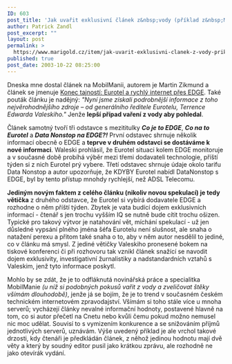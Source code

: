```yaml
---
ID: 603
post_title: 'Jak uvařit exklusivní článek z&nbsp;vody (příklad z&nbsp;MobilManie)'
author: Patrick Zandl
post_excerpt: ""
layout: post
permalink: >
  https://www.marigold.cz/item/jak-uvarit-exklusivni-clanek-z-vody-priklad-z-mobilmanie
published: true
post_date: 2003-10-22 08:25:00
---
```

<P>Dneska mne dostal článek na MobilManii, autorem je Martin Zikmund a článek se jmenuje <A href="http://www.mobilmania.cz/Operatori/Ar.asp?ARI=105526&amp;CAI=2114" target=_blank>Konec tajností: Eurotel a rychlý internet přes EDGE</A>. Také pouták článku je nadějný: <EM>"Nyní jsme získali podrobnější informace z toho nejvěrohodnějšího zdroje &#8211; od generálního ředitele Eurotelu, Terrence Edwarda Valeskiho."</EM> Jenže <STRONG>lepší případ vaření z vody aby pohledal</STRONG>. </P>
<P>Článek samotný tvoří tři odstavce s mezititulky <EM><STRONG>Co je to EDGE</STRONG></EM>, <STRONG><EM>Co na to Eurotel</EM></STRONG> a <EM><STRONG>Data Nonstop na EDGE?!</STRONG></EM> První odstavec shrnuje několik informací obecně o EDGE a <STRONG>teprve v druhém odstavci se dostáváme k nové informaci</STRONG>. Waleski prohlásil, že Eurotel situaci kolem EDGE monitoruje a v současné době probíhá výběr mezi třemi dodavateli technologie, příští týden si z nich Eurotel prý vybere. Třetí odstavec shrnuje údaje okolo tarifu Data Nonstop a autor upozorňuje, že KDYBY Eurotel nabídl DataNonstop s EDGE, byl by tento přístup mnohdy rychlejší, než ADSL Telecomu. </P>
<P><STRONG>Jediným novým faktem z celého článku (nikoliv novou spekulací) je tedy větička</STRONG> z druhého odstavce, že Eurotel si vybírá dodavatele EDGE a rozhodne o něm příští týden. Zbytek je vata budící dojem exklusivních informací - čtenář s jen trochu vyšším IQ se nutně bude cítit trochu ošizen. Typické pro takový výtvor je natahování vět, míchání spekulací - už jen důsledné vypsání plného jména šéfa Eurotelu není slušnost, ale snaha o natažení perexu a přitom také snaha o to, aby v něm autor nesdělil to jediné, co v článku má smysl. Z jediné větičky Valeskiho pronesené bokem na tiskové konferenci či při rozhovoru tak vznikl článek snažící se navodit dojem exklusivity, investigativní žurnalistiky a nadstandardních vztahů s Valeskim, jenž tyto informace poskytl.</P>
<P>Mohlo by se zdát, že je to odfláknutá novinářská práce a specialitka MobilManie <EM>(u níž si podobných pokusů vařit z vody a zveličovat štěky všímám dlouhodobě)</EM>, jenže já se bojím, že je to trend v současném českém technickém internetovém zpravodajství. Všímám si toho stále více u mnoha serverů; vycházejí články nevalné informační hodnoty, postavené hlavně na tom, co si autor přečetl na Cnetu nebo kvůli čemu pokud možno nemusel nic moc udělat. Souvisí to s vymizením konkurence a se snižováním příjmů jednotlivých serverů, uznávám. Výše uvedený příklad je ale vrchol takové drzosti, kdy čtenáři je předkládán článek, z něhož jedinou hodnotu mají dvě věty a který by soudný editor pusil jako krátkou zprávu, ale rozhodně ne jako otevírák vydání. </P>